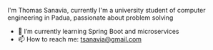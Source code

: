 I'm Thomas Sanavia, currently I'm a university student of computer engineering in Padua, passionate about problem solving 

- 🌱 I’m currently learning Spring Boot and microservices
- 📫 How to reach me: tsanavia@gmail.com

<!---
sanatho/sanatho is a ✨ special ✨ repository because its `README.md` (this file) appears on your GitHub profile.
You can click the Preview link to take a look at your changes.
--->
